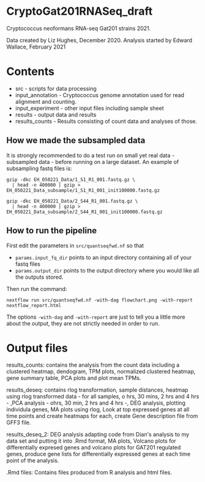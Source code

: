 # CryptoGat201RNASeq_draft
Cryptococcus neoformans RNA-seq Gat201 strains 2021.

Data created by Liz Hughes, December 2020. 
Analysis started by Edward Wallace, February 2021

# Contents

* src - scripts for data processing
* input_annotation - Cryptococcus genome annotation used for read alignment and counting.
* input_experiment - other input files including sample sheet
* results - output data and results
* results_counts - Results consisting of count data and analyses of those.

## How we made the subsampled data

It is strongly recommended to do a test run on small yet real data - subsampled data - before running on a large dataset.
An example of subsampling fastq files is:

```
gzip -dkc EH_050221_Data/1_S1_R1_001.fastq.gz \
  | head -n 400000 | gzip > EH_050221_Data_subsample/1_S1_R1_001_init100000.fastq.gz

gzip -dkc EH_050221_Data/2_S44_R1_001.fastq.gz \
  | head -n 400000 | gzip > EH_050221_Data_subsample/2_S44_R1_001_init100000.fastq.gz
```


## How to run the pipeline

First edit the parameters in `src/quantseqfwd.nf` so that

* `params.input_fq_dir` points to an input directory containing all of your fastq files 
* `params.output_dir` points to the output directory where you would like all the outputs stored.

Then run the command:

```
nextflow run src/quantseqfwd.nf -with-dag flowchart.png -with-report nextflow_report.html
```

The options `-with-dag` and `-with-report` are just to tell you a little more about the output, they are not strictly needed in order to run.

# Output files

results_counts: contains the analysis from the count data including a clustered heatmap, dendogram, TPM plots, normalized clustered heatmap, gene summary table, PCA plots and plot mean TPMs.

results_deseq: contains rlog transformation, sample distances, heatmap using rlog transformed data - for all samples, o hrs, 30 mins, 2 hrs and 4 hrs - ,PCA analysis - ohrs, 30 min, 2 hrs and 4 hrs -, DEG analysis, plotting individula genes, MA plots using rlog, Look at top expressed genes at all time points and create heatmaps for each, create Gene description file from GFF3 file.

results_deseq_2: DEG analysis adapting code from Dian's analysis to my data set and putting it into .Rmd format, MA plots, Volcano plots for differentially expresed genes and volcano plots for GAT201 regulated genes, produce gene lists for differentially expressed genes at each time point of the analysis.

.Rmd files: Contains files produced from R analysis and html files.

